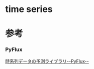 # time series


# 参考

### PyFlux 
[時系列データの予測ライブラリ--PyFlux--](https://qiita.com/GushiSnow/items/437dde3293f6d77bfa58)  

